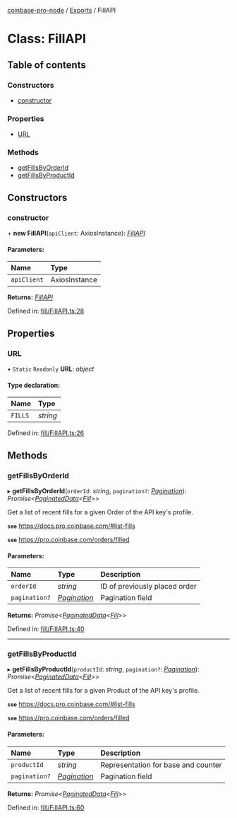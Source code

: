[coinbase-pro-node](../README.md) / [Exports](../modules.md) / FillAPI

# Class: FillAPI

## Table of contents

### Constructors

- [constructor](fillapi.md#constructor)

### Properties

- [URL](fillapi.md#url)

### Methods

- [getFillsByOrderId](fillapi.md#getfillsbyorderid)
- [getFillsByProductId](fillapi.md#getfillsbyproductid)

## Constructors

### constructor

\+ **new FillAPI**(`apiClient`: AxiosInstance): [*FillAPI*](fillapi.md)

#### Parameters:

Name | Type |
:------ | :------ |
`apiClient` | AxiosInstance |

**Returns:** [*FillAPI*](fillapi.md)

Defined in: [fill/FillAPI.ts:28](https://github.com/bennycode/coinbase-pro-node/blob/c3d8f7c/src/fill/FillAPI.ts#L28)

## Properties

### URL

▪ `Static` `Readonly` **URL**: *object*

#### Type declaration:

Name | Type |
:------ | :------ |
`FILLS` | *string* |

Defined in: [fill/FillAPI.ts:26](https://github.com/bennycode/coinbase-pro-node/blob/c3d8f7c/src/fill/FillAPI.ts#L26)

## Methods

### getFillsByOrderId

▸ **getFillsByOrderId**(`orderId`: *string*, `pagination?`: [*Pagination*](../interfaces/pagination.md)): *Promise*<[*PaginatedData*](../interfaces/paginateddata.md)<[*Fill*](../interfaces/fill.md)\>\>

Get a list of recent fills for a given Order of the API key's profile.

**`see`** https://docs.pro.coinbase.com/#list-fills

**`see`** https://pro.coinbase.com/orders/filled

#### Parameters:

Name | Type | Description |
:------ | :------ | :------ |
`orderId` | *string* | ID of previously placed order   |
`pagination?` | [*Pagination*](../interfaces/pagination.md) | Pagination field   |

**Returns:** *Promise*<[*PaginatedData*](../interfaces/paginateddata.md)<[*Fill*](../interfaces/fill.md)\>\>

Defined in: [fill/FillAPI.ts:40](https://github.com/bennycode/coinbase-pro-node/blob/c3d8f7c/src/fill/FillAPI.ts#L40)

___

### getFillsByProductId

▸ **getFillsByProductId**(`productId`: *string*, `pagination?`: [*Pagination*](../interfaces/pagination.md)): *Promise*<[*PaginatedData*](../interfaces/paginateddata.md)<[*Fill*](../interfaces/fill.md)\>\>

Get a list of recent fills for a given Product of the API key's profile.

**`see`** https://docs.pro.coinbase.com/#list-fills

**`see`** https://pro.coinbase.com/orders/filled

#### Parameters:

Name | Type | Description |
:------ | :------ | :------ |
`productId` | *string* | Representation for base and counter   |
`pagination?` | [*Pagination*](../interfaces/pagination.md) | Pagination field   |

**Returns:** *Promise*<[*PaginatedData*](../interfaces/paginateddata.md)<[*Fill*](../interfaces/fill.md)\>\>

Defined in: [fill/FillAPI.ts:60](https://github.com/bennycode/coinbase-pro-node/blob/c3d8f7c/src/fill/FillAPI.ts#L60)
